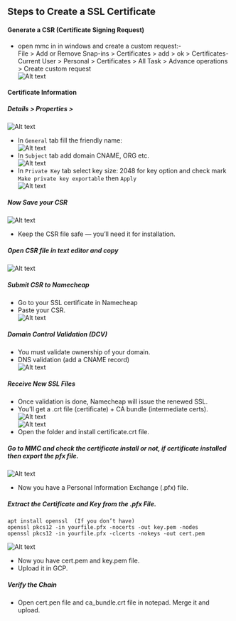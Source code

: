## Steps to Create a SSL Certificate
#### Generate a CSR (Certificate Signing Request)
- open mmc in in windows and create a custom request:-  
File > Add or Remove Snap-ins > Certificates > add > ok > Certificates-Current User > Personal > Certificates > All Task > Advance operations > Create custom request  
![Alt text](ssl-pic/1-mmc.png)  

#### Certificate Information

##### Details > Properties >  

![Alt text](ssl-pic/2-mmc.png)  
- In `General` tab fill the friendly name:  
![Alt text](ssl-pic/3-mmc.png)  
- In `Subject` tab add domain CNAME, ORG etc.  
![Alt text](ssl-pic/4-mmc.png)  
- In `Private Key` tab select key size: 2048 for key option and check mark `Make private key exportable` then `Apply`  
![Alt text](ssl-pic/5-mmc.png)  

##### Now Save your CSR
![Alt text](ssl-pic/6-mmc.png)  
- Keep the CSR file safe — you’ll need it for installation.

##### Open CSR file in text editor and copy  
![Alt text](ssl-pic/6-pvt-cert.png)  

##### Submit CSR to Namecheap  
- Go to your SSL certificate in Namecheap  
- Paste your CSR.  
![Alt text](ssl-pic/7-web.png)   

##### Domain Control Validation (DCV)  
- You must validate ownership of your domain.  
- DNS validation (add a CNAME record)   
![Alt text](ssl-pic/8-web.png) 

##### Receive New SSL Files
- Once validation is done, Namecheap will issue the renewed SSL.  
- You’ll get a .crt file (certificate) + CA bundle (intermediate certs).  
![Alt text](ssl-pic/9-file.png)  
![Alt text](ssl-pic/10-file.png) 
- Open the folder and install certificate.crt file.  

##### Go to MMC and check the certificate install or not, if certificate installed then export the pfx file.
![Alt text](ssl-pic/11-mmc.png) 
- Now you have a Personal Information Exchange (.pfx) file.
##### Extract the Certificate and Key from the .pfx File.
```
apt install openssl  (If you don’t have)
openssl pkcs12 -in yourfile.pfx -nocerts -out key.pem -nodes
openssl pkcs12 -in yourfile.pfx -clcerts -nokeys -out cert.pem
```
![Alt text](ssl-pic/12-cmd.png)  
- Now you have cert.pem and key.pem file.
- Upload it in GCP.
##### Verify the Chain
- Open cert.pen file and ca_bundle.crt file in notepad. Merge it and upload.
